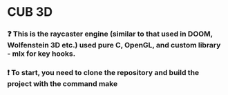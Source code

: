 # CUB 3D
### :question: This is the raycaster engine (similar to that used in DOOM, Wolfenstein 3D etc.) used pure C, OpenGL, and custom library - mlx for key hooks.
### :exclamation: To start, you need to clone the repository and build the project with the command make

